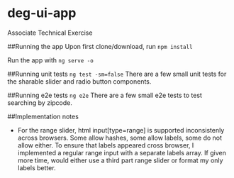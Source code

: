 # deg-ui-app
Associate Technical Exercise

##Running the app
Upon first clone/download, run `npm install`

Run the app with `ng serve -o`

##Running unit tests
`ng test -sm=false`
There are a few small unit tests for the sharable slider and radio button components.

##Running e2e tests
`ng e2e`
There are a few small e2e tests to test searching by zipcode.

##Implementation notes
- For the range slider, html input[type=range] is supported inconsistenly across browsers. Some allow hashes, some allow labels, some do not allow either. To ensure that labels appeared cross browser, I implemented a regular range input with a separate labels array. If given more time, would either use a third part range slider or format my only labels better. 